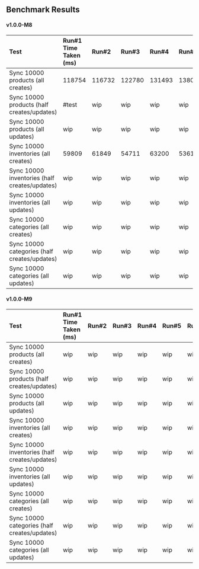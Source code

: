 ## Benchmark Results

#### v1.0.0-M8

| Test | Run#1 Time Taken (ms) | Run#2 | Run#3 | Run#4 | Run#5 | Run#6 | Avg.|
| :--- | :-------------------- | :---- | :---- | :---- | :---- | :---- | :-- |
| Sync 10000 products (all creates) | 118754 | 116732 | 122780 | 131493 | 138008 | 123954 | **125287** |
| Sync 10000 products (half creates/updates) | #test | wip | wip | wip | wip | wip | **wip** |
| Sync 10000 products (all updates) | wip | wip | wip | wip | wip | wip | **wip** |
| Sync 10000 inventories (all creates) | 59809 | 61849 | 54711 | 63200 | 53610 | 65323 | **59750** |
| Sync 10000 inventories (half creates/updates) | wip | wip | wip | wip | wip | wip | **wip** |
| Sync 10000 inventories (all updates) | wip | wip | wip | wip | wip | wip | **wip** |
| Sync 10000 categories (all creates) | wip | wip | wip | wip | wip | wip | **wip** |
| Sync 10000 categories (half creates/updates) | wip | wip | wip | wip | wip | wip | **wip** |
| Sync 10000 categories (all updates) | wip | wip | wip | wip | wip | wip | **wip** |


#### v1.0.0-M9

| Test | Run#1 Time Taken (ms) | Run#2 | Run#3 | Run#4 | Run#5 | Run#6 |  Avg.| Diff |
| :--- | :-------------------- | :---- | :---- | :---- | :---- | :---- | :-- | :----|
| Sync 10000 products (all creates) | wip | wip | wip | wip | wip | wip | **wip** | **💨 -100ms** |
| Sync 10000 products (half creates/updates) | wip | wip | wip | wip | wip | wip | **wip** | **🐌 +100ms** |
| Sync 10000 products (all updates) | wip | wip | wip | wip | wip | wip | **wip** | **💨 -100ms** |
| Sync 10000 inventories (all creates) | wip | wip | wip | wip | wip | wip | **wip** | **🐌 +100ms** |
| Sync 10000 inventories (half creates/updates) | wip | wip | wip | wip | wip | wip | **wip** | **💨 -100ms** |
| Sync 10000 inventories (all updates) | wip | wip | wip | wip | wip | wip | **wip** | **🐌 +100ms** |
| Sync 10000 categories (all creates) | wip | wip | wip | wip | wip | wip | **wip** | **🐌 +100ms** |
| Sync 10000 categories (half creates/updates) | wip | wip | wip | wip | wip | wip | **wip** | **💨 -100ms** |
| Sync 10000 categories (all updates) | wip | wip | wip | wip | wip | wip | **wip** | **🐌 +100ms** |
